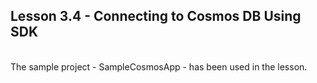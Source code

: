 ## Lesson 3.4 - Connecting to Cosmos DB Using SDK

<br/>
The sample project - SampleCosmosApp - has been used in the lesson.
    

    
